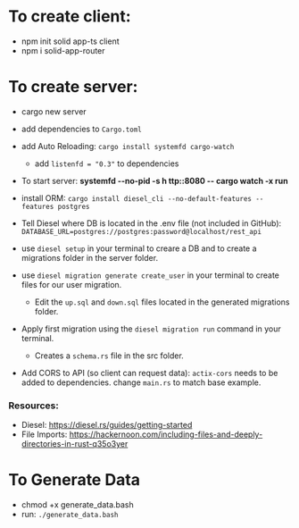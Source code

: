 # To create client:

- npm init solid app-ts client
- npm i solid-app-router

# To create server:

- cargo new server
- add dependencies to `Cargo.toml`
- add Auto Reloading: `cargo install systemfd cargo-watch`

  - add `listenfd = "0.3"` to dependencies

- To start server: **systemfd --no-pid -s h
  ttp::8080 -- cargo watch -x run**

- install ORM: `cargo install diesel_cli --no-default-features --features postgres`
- Tell Diesel where DB is located in the .env file (not included in GitHub): `DATABASE_URL=postgres://postgres:password@localhost/rest_api`
- use `diesel setup` in your terminal to creare a DB and to create a migrations folder in the server folder.
- use `diesel migration generate create_user` in your terminal to create files for our user migration.
  - Edit the `up.sql` and `down.sql` files located in the generated migrations folder.
- Apply first migration using the `diesel migration run` command in your terminal.
  - Creates a `schema.rs` file in the src folder.
- Add CORS to API (so client can request data): `actix-cors` needs to be added to dependencies. change `main.rs` to match base example.

### Resources:

- Diesel: https://diesel.rs/guides/getting-started
- File Imports: https://hackernoon.com/including-files-and-deeply-directories-in-rust-q35o3yer

# To Generate Data

- chmod +x generate_data.bash
- run: `./generate_data.bash`
